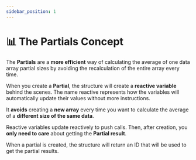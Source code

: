 ```yaml
---
sidebar_position: 1
---
```


# 📊 The Partials Concept

The **Partials** are a **more efficient** way of calculating the average of one data array partial sizes by avoiding the recalculation of the entire array every time.

When you create a **Partial**, the structure will create a **reactive variable** behind the scenes. The name reactive represents how the variables will automatically update their values without more instructions.

It **avoids** creating a **new array** every time you want to calculate the average of a **different size of the same data**.

Reactive variables update reactively to push calls. Then, after creation, you **only need to care** about getting the **Partial result**.

When a partial is created, the structure will return an ID that will be used to get the partial results.